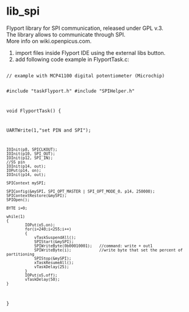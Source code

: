 lib_spi
=======

Flyport library for SPI communication, released under GPL v.3.<br>
The library allows to communicate through SPI.<br>
More info on wiki.openpicus.com.<br>
1) import files inside Flyport IDE using the external libs button.<br>
2) add following code example in FlyportTask.c:<br>

<code>
// example with MCP41100 digital potentiometer (Microchip)

#include "taskFlyport.h"
#include "SPIHelper.h"

void FlyportTask()
{
    
  UARTWrite(1,"set PIN and SPI");

	IOInit(p8, SPICLKOUT);
	IOInit(p10, SPI_OUT);
	IOInit(p12, SPI_IN);
	//SS pin
	IOInit(p14, out);
	IOPut(p14, on);
	IOInit(p14, out);
	
	SPIContext mySPI;
	
	SPIConfig(&mySPI, SPI_OPT_MASTER | SPI_OPT_MODE_0, p14, 250000);
	SPIContextRestore(&mySPI);
	SPIOpen();
	
	BYTE i=0;

	while(1)
	{
            IOPut(o5,on);
            for(i=240;i<255;i++)
            {
                vTaskSuspendAll();
                SPIStart(&mySPI);
                SPIWriteByte(0b00010001);   //command: write + out1
                SPIWriteByte(i);            //write byte that set the percent of partitioning
                SPIStop(&mySPI);
                xTaskResumeAll();
                vTaskDelay(25);
            }
            IOPut(o5,off);
            vTaskDelay(50);
	}
}
</code>
